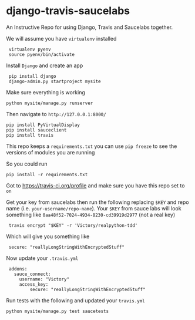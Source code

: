 django-travis-saucelabs
=======================

An Instructive Repo for using Django, Travis and Saucelabs together.

We will assume you have `virtualenv` installed

     virtualenv pyenv
     source pyenv/bin/activate

Install `Django` and create an app

     pip install django
     django-admin.py startproject mysite

Make sure everything is working

    python mysite/manage.py runserver

Then navigate to `http://127.0.0.1:8000/`

    pip install PyVirtualDisplay
    pip install sauceclient
    pip install travis

This repo keeps a `requirements.txt` you can use `pip freeze` to see
the versions of modules you are running

So you could run

    pip install -r requirements.txt

Got to https://travis-ci.org/profile and make sure you have this repo
set to `on`

Get your key from saucelabs then run the following replacing `$KEY`
and repo name (i.e. `your-username/repo-name`). Your `$KEY` from sauce
labs will look something like `0aa48f52-7024-4934-8230-cd39919d2977`
(not a real key)

     travis encrypt "$KEY" -r 'Victory/realpython-tdd'

Which will give you something like

     secure: "reallyLongStringWithEncryptedStuff"

Now update your `.travis.yml`

     addons:
       sauce_connect:
         username: "Victory"
         access_key:
             secure: "reallyLongStringWithEncryptedStuff"

Run tests with the following and updated your `travis.yml`

    python mysite/manage.py test saucetests
